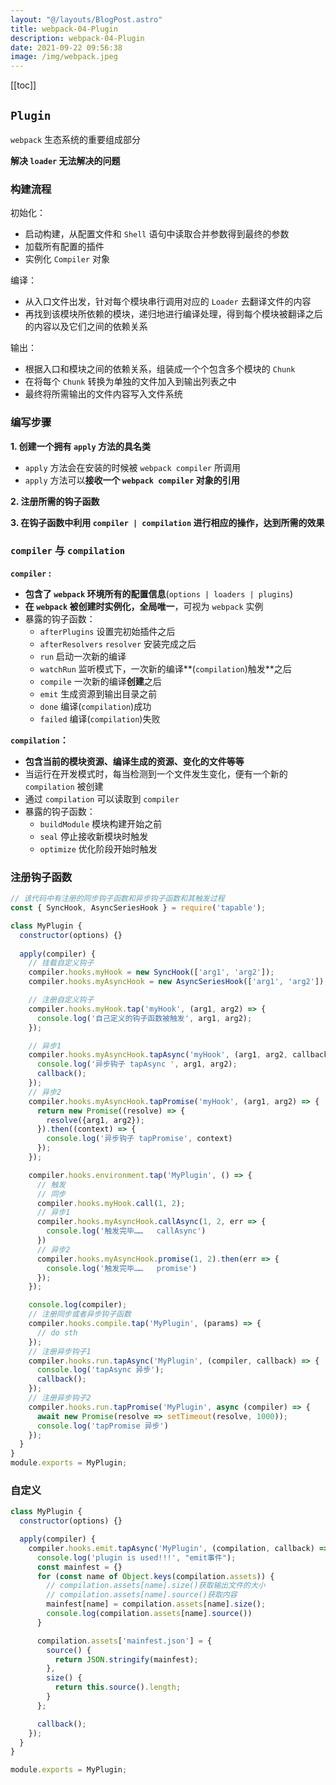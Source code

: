 ```yaml
---
layout: "@/layouts/BlogPost.astro"
title: webpack-04-Plugin
description: webpack-04-Plugin
date: 2021-09-22 09:56:38
image: /img/webpack.jpeg
---
```


[[toc]]

## `Plugin`

`webpack` 生态系统的重要组成部分

**解决 `loader` 无法解决的问题**

### 构建流程

初始化：
  - 启动构建，从配置文件和 `Shell` 语句中读取合并参数得到最终的参数
  - 加载所有配置的插件
  - 实例化 `Compiler` 对象

编译：
  - 从入口文件出发，针对每个模块串行调用对应的 `Loader` 去翻译文件的内容
  - 再找到该模块所依赖的模块，递归地进行编译处理，得到每个模块被翻译之后的内容以及它们之间的依赖关系

输出：
  - 根据入口和模块之间的依赖关系，组装成一个个包含多个模块的 `Chunk`
  - 在将每个 `Chunk` 转换为单独的文件加入到输出列表之中
  - 最终将所需输出的文件内容写入文件系统

### 编写步骤

**1. 创建一个拥有 `apply` 方法的具名类**
  - `apply` 方法会在安装的时候被 `webpack compiler` 所调用
  - `apply` 方法可以**接收一个 `webpack compiler` 对象的引用**

**2. 注册所需的钩子函数**

**3. 在钩子函数中利用 `compiler | compilation` 进行相应的操作，达到所需的效果**

### `compiler` 与 `compilation`

**`compiler` :**
  - **包含了 `webpack` 环境所有的配置信息**(`options | loaders | plugins`)
  - **在 `webpack` 被创建时实例化，全局唯一**，可视为 `webpack` 实例
  - 暴露的钩子函数：
    - `afterPlugins` 设置完初始插件之后
    - `afterResolvers` `resolver` 安装完成之后
    - `run` 启动一次新的编译
    - `watchRun` 监听模式下，一次新的编译**(`compilation`)触发**之后
    - `compile` 一次新的编译**创建**之后
    - `emit` 生成资源到输出目录之前
    - `done` 编译(`compilation`)成功
    - `failed` 编译(`compilation`)失败

**`compilation`：**
  - **包含当前的模块资源、编译生成的资源、变化的文件等等**
  - 当运行在开发模式时，每当检测到一个文件发生变化，便有一个新的 `compilation` 被创建
  - 通过 `compilation` 可以读取到 `compiler`
  - 暴露的钩子函数：
    - `buildModule` 模块构建开始之前
    - `seal` 停止接收新模块时触发
    - `optimize` 优化阶段开始时触发

### 注册钩子函数

```js
// 该代码中有注册的同步钩子函数和异步钩子函数和其触发过程
const { SyncHook, AsyncSeriesHook } = require('tapable');

class MyPlugin {
  constructor(options) {}
  
  apply(compiler) {
    // 挂载自定义钩子
    compiler.hooks.myHook = new SyncHook(['arg1', 'arg2']);
    compiler.hooks.myAsyncHook = new AsyncSeriesHook(['arg1', 'arg2']);

    // 注册自定义钩子
    compiler.hooks.myHook.tap('myHook', (arg1, arg2) => {
      console.log('自己定义的钩子函数被触发', arg1, arg2);
    });

    // 异步1
    compiler.hooks.myAsyncHook.tapAsync('myHook', (arg1, arg2, callback) => {
      console.log('异步钩子 tapAsync ', arg1, arg2);
      callback();
    });
    // 异步2
    compiler.hooks.myAsyncHook.tapPromise('myHook', (arg1, arg2) => {
      return new Promise((resolve) => {
        resolve({arg1, arg2});
      }).then((context) => {
        console.log('异步钩子 tapPromise', context)
      });
    });

    compiler.hooks.environment.tap('MyPlugin', () => {
      // 触发
      // 同步
      compiler.hooks.myHook.call(1, 2);
      // 异步1
      compiler.hooks.myAsyncHook.callAsync(1, 2, err => {
        console.log('触发完毕……   callAsync')
      })
      // 异步2
      compiler.hooks.myAsyncHook.promise(1, 2).then(err => {
        console.log('触发完毕……   promise')
      });
    });

    console.log(compiler);
    // 注册同步或者异步钩子函数
    compiler.hooks.compile.tap('MyPlugin', (params) => {
      // do sth
    });
    // 注册异步钩子1
    compiler.hooks.run.tapAsync('MyPlugin', (compiler, callback) => {
      console.log('tapAsync 异步');
      callback();
    });
    // 注册异步钩子2
    compiler.hooks.run.tapPromise('MyPlugin', async (compiler) => {
      await new Promise(resolve => setTimeout(resolve, 1000));
      console.log('tapPromise 异步')
    });
  }
}
module.exports = MyPlugin;
```

### 自定义

```js
class MyPlugin {
  constructor(options) {}

  apply(compiler) {
    compiler.hooks.emit.tapAsync('MyPlugin', (compilation, callback) => {
      console.log('plugin is used!!!', "emit事件");
      const mainfest = {}
      for (const name of Object.keys(compilation.assets)) {
        // compilation.assets[name].size()获取输出文件的大小
        // compilation.assets[name].source()获取内容
        mainfest[name] = compilation.assets[name].size();
        console.log(compilation.assets[name].source())
      }

      compilation.assets['mainfest.json'] = {
        source() {
          return JSON.stringify(mainfest);
        },
        size() {
          return this.source().length;
        }
      };

      callback();
    });
  }
}

module.exports = MyPlugin;
```